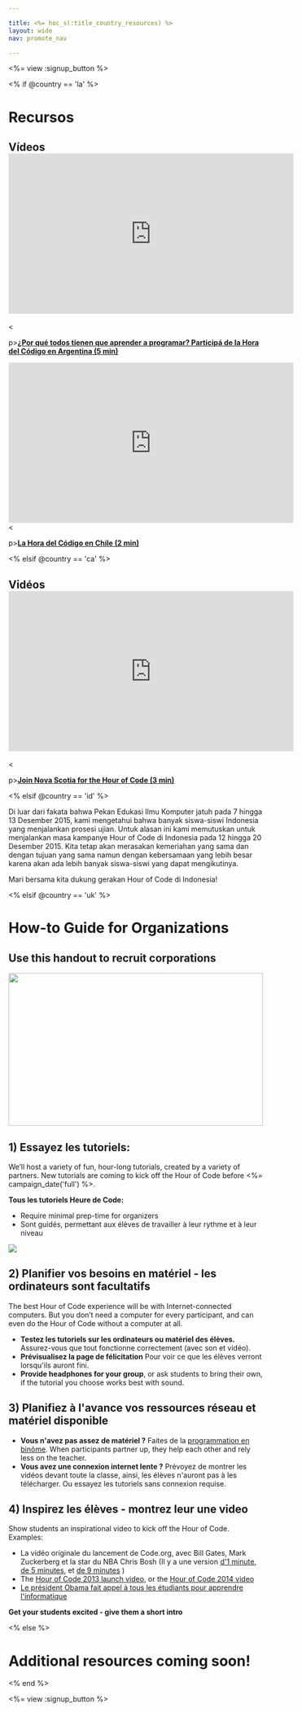 ```yaml
---

title: <%= hoc_s(:title_country_resources) %>
layout: wide
nav: promote_nav

---
```


<%= view :signup_button %>

<% if @country == 'la' %>

# Recursos

## Vídeos <iframe width="560" height="315" src="https://www.youtube.com/embed/HrBh2165KjE" frameborder="0" allowfullscreen></iframe>
<

p>[**¿Por qué todos tienen que aprender a programar? Participá de la Hora del Código en Argentina (5 min)**](https://www.youtube.com/watch?v=HrBh2165KjE)

  
 <iframe width="560" height="315" src="https://www.youtube.com/embed/_vq6Wpb-WyQ" frameborder="0" allowfullscreen></iframe>
<

p>[**La Hora del Código en Chile (2 min)**](https://www.youtube.com/watch?v=vq6Wpb-WyQ)

<% elsif @country == 'ca' %>

## Vidéos <iframe width="560" height="315" src="https://www.youtube.com/embed/k3cg1e27zQM" frameborder="0" allowfullscreen></iframe>
<

p>[**Join Nova Scotia for the Hour of Code (3 min)**](https://www.youtube.com/watch?v=k3cg1e27zQM)

<% elsif @country == 'id' %>

Di luar dari fakata bahwa Pekan Edukasi Ilmu Komputer jatuh pada 7 hingga 13 Desember 2015, kami mengetahui bahwa banyak siswa-siswi Indonesia yang menjalankan prosesi ujian. Untuk alasan ini kami memutuskan untuk menjalankan masa kampanye Hour of Code di Indonesia pada 12 hingga 20 Desember 2015. Kita tetap akan merasakan kemeriahan yang sama dan dengan tujuan yang sama namun dengan kebersamaan yang lebih besar karena akan ada lebih banyak siswa-siswi yang dapat mengikutinya.

Mari bersama kita dukung gerakan Hour of Code di Indonesia!

<% elsif @country == 'uk' %>

# How-to Guide for Organizations

## Use this handout to recruit corporations

[<img width="500" height="300" src="<%= localized_image('/images/corporations.png') %>" />](<%= localized_file('/files/corporations.pdf') %>)

## 1) Essayez les tutoriels:

We’ll host a variety of fun, hour-long tutorials, created by a variety of partners. New tutorials are coming to kick off the Hour of Code before <%= campaign_date('full') %>.

**Tous les tutoriels Heure de Code:**

  * Require minimal prep-time for organizers
  * Sont guidés, permettant aux élèves de travailler à leur rythme et à leur niveau

[![](https://uk.code.org/images/tutorials.png)](https://uk.code.org/learn)

## 2) Planifier vos besoins en matériel - les ordinateurs sont facultatifs

The best Hour of Code experience will be with Internet-connected computers. But you don’t need a computer for every participant, and can even do the Hour of Code without a computer at all.

  * **Testez les tutoriels sur les ordinateurs ou matériel des élèves.** Assurez-vous que tout fonctionne correctement (avec son et vidéo).
  * **Prévisualisez la page de félicitation** Pour voir ce que les élèves verront lorsqu'ils auront fini. 
  * **Provide headphones for your group**, or ask students to bring their own, if the tutorial you choose works best with sound.

## 3) Planifiez à l'avance vos ressources réseau et matériel disponible

  * **Vous n'avez pas assez de matériel ?** Faites de la [programmation en binôme](http://www.ncwit.org/resources/pair-programming-box-power-collaborative-learning). When participants partner up, they help each other and rely less on the teacher.
  * **Vous avez une connexion internet lente ?** Prévoyez de montrer les vidéos devant toute la classe, ainsi, les élèves n'auront pas à les télécharger. Ou essayez les tutoriels sans connexion requise.

## 4) Inspirez les élèves - montrez leur une video

Show students an inspirational video to kick off the Hour of Code. Examples:

  * La vidéo originale du lancement de Code.org, avec Bill Gates, Mark Zuckerberg et la star du NBA Chris Bosh (Il y a une version [d'1 minute](https://www.youtube.com/watch?v=qYZF6oIZtfc), [de 5 minutes](https://www.youtube.com/watch?v=nKIu9yen5nc), et [de 9 minutes](https://www.youtube.com/watch?v=dU1xS07N-FA) )
  * The [Hour of Code 2013 launch video](https://www.youtube.com/watch?v=FC5FbmsH4fw), or the [Hour of Code 2014 video](https://www.youtube.com/watch?v=96B5-JGA9EQ)
  * [Le président Obama fait appel à tous les étudiants pour apprendre l'informatique](https://www.youtube.com/watch?v=6XvmhE1J9PY)

**Get your students excited - give them a short intro**

<% else %>

# Additional resources coming soon!

<% end %>

<%= view :signup_button %>